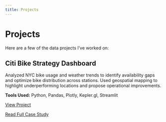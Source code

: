 ```yaml
---
title: Projects
---
```


# Projects

Here are a few of the data projects I’ve worked on:

## Citi Bike Strategy Dashboard  
Analyzed NYC bike usage and weather trends to identify availability gaps and optimize bike distribution across stations. Used geospatial mapping to highlight underperforming locations and propose operational improvements.  

**Tools Used:** Python, Pandas, Plotly, Kepler.gl, Streamlit  

<a href="https://citibike-fmhbftchuaccupm3umqrwa.streamlit.app/" target="_blank" rel="noopener noreferrer">View Project</a>

[Read Full Case Study](citibike.md)

